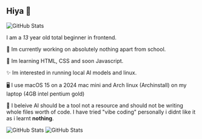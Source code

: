 ## Hiya 👋
![GitHub Stats](https://github-readme-stats.vercel.app/api?username=asherpayn&theme=dark&show_icons=true&hide_border=true&count_private=true#gh-dark-mode-only) 

I am a _13_ year old total beginner in frontend. 

🔭 Im currently working on absolutely nothing apart from school. 

🌱 Im learning HTML, CSS and soon Javascript. 

✨ Im interested in running local AI models and linux. 

🖥️ I use macOS 15 on a 2024 mac mini and Arch linux (Archinstall) on my laptop (4GB intel pentium gold)

🤖 I beleive AI should be a tool not a resource and should not be writing whole files worth of code. I have tried "vibe coding" personally i didnt like it as i learnt **nothing**. 

![GitHub Stats](https://streak-stats.demolab.com?user=asherpayn&theme=dark&hide_border=true#gh-dark-mode-only) 
![GitHub Stats](https://github-readme-stats.vercel.app/api/top-langs/?username=asherpayn&theme=dark&show_icons=true&hide_border=true&layout=compact#gh-dark-mode-only) 
<!--
**Asherpayn/Asherpayn** is a ✨ _special_ ✨ repository because its `README.md` (this file) appears on your GitHub profile.

Here are some ideas to get you started:

- 🔭 I’m currently working on ...
- 🌱 I’m currently learning ...
- 👯 I’m looking to collaborate on ...
- 🤔 I’m looking for help with ...
- 💬 Ask me about ...
- 📫 How to reach me: ...
- 😄 Pronouns: ...
- ⚡ Fun fact: ...
-->
